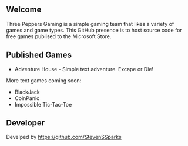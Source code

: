## Welcome
Three Peppers Gaming is a simple gaming team that likes a variety of games and game types. This GitHub presence is to host source code for free games publised to the Microsoft Store. 

## Published Games
* Adventure House - Simple text adventure. Excape or Die!

More text games coming soon:
* BlackJack 
* CoinPanic
* Impossible Tic-Tac-Toe

## Developer 
Develped by https://github.com/StevenSSparks
